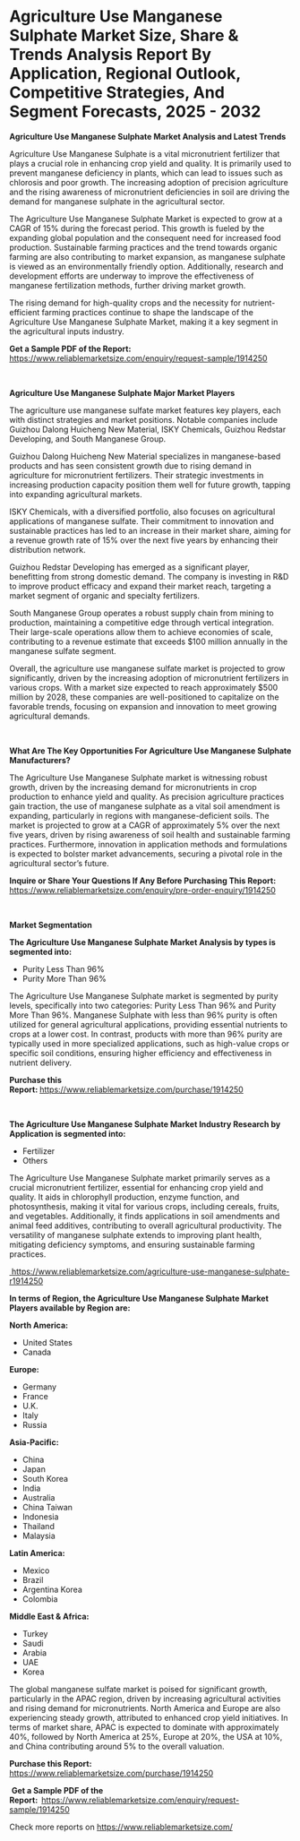 <p><h1>Agriculture Use Manganese Sulphate Market Size, Share & Trends Analysis Report By Application, Regional Outlook, Competitive Strategies, And Segment Forecasts, 2025 - 2032</h1></p><p><strong>Agriculture Use Manganese Sulphate Market Analysis and Latest Trends</strong></p>
<p><p>Agriculture Use Manganese Sulphate is a vital micronutrient fertilizer that plays a crucial role in enhancing crop yield and quality. It is primarily used to prevent manganese deficiency in plants, which can lead to issues such as chlorosis and poor growth. The increasing adoption of precision agriculture and the rising awareness of micronutrient deficiencies in soil are driving the demand for manganese sulphate in the agricultural sector.</p><p>The Agriculture Use Manganese Sulphate Market is expected to grow at a CAGR of 15% during the forecast period. This growth is fueled by the expanding global population and the consequent need for increased food production. Sustainable farming practices and the trend towards organic farming are also contributing to market expansion, as manganese sulphate is viewed as an environmentally friendly option. Additionally, research and development efforts are underway to improve the effectiveness of manganese fertilization methods, further driving market growth. </p><p>The rising demand for high-quality crops and the necessity for nutrient-efficient farming practices continue to shape the landscape of the Agriculture Use Manganese Sulphate Market, making it a key segment in the agricultural inputs industry.</p></p>
<p><strong>Get a Sample PDF of the Report:&nbsp;</strong> <a href="https://www.reliablemarketsize.com/enquiry/request-sample/1914250?utm_campaign=1832&utm_medium=2&utm_source=Github&utm_content=ia&utm_term=04022025&utm_id=agriculture-use-manganese-sulphate">https://www.reliablemarketsize.com/enquiry/request-sample/1914250</a></p>
<p>&nbsp;</p>
<p><strong>Agriculture Use Manganese Sulphate Major Market Players</strong></p>
<p><p>The agriculture use manganese sulfate market features key players, each with distinct strategies and market positions. Notable companies include Guizhou Dalong Huicheng New Material, ISKY Chemicals, Guizhou Redstar Developing, and South Manganese Group.</p><p>Guizhou Dalong Huicheng New Material specializes in manganese-based products and has seen consistent growth due to rising demand in agriculture for micronutrient fertilizers. Their strategic investments in increasing production capacity position them well for future growth, tapping into expanding agricultural markets.</p><p>ISKY Chemicals, with a diversified portfolio, also focuses on agricultural applications of manganese sulfate. Their commitment to innovation and sustainable practices has led to an increase in their market share, aiming for a revenue growth rate of 15% over the next five years by enhancing their distribution network.</p><p>Guizhou Redstar Developing has emerged as a significant player, benefitting from strong domestic demand. The company is investing in R&D to improve product efficacy and expand their market reach, targeting a market segment of organic and specialty fertilizers.</p><p>South Manganese Group operates a robust supply chain from mining to production, maintaining a competitive edge through vertical integration. Their large-scale operations allow them to achieve economies of scale, contributing to a revenue estimate that exceeds $100 million annually in the manganese sulfate segment.</p><p>Overall, the agriculture use manganese sulfate market is projected to grow significantly, driven by the increasing adoption of micronutrient fertilizers in various crops. With a market size expected to reach approximately $500 million by 2028, these companies are well-positioned to capitalize on the favorable trends, focusing on expansion and innovation to meet growing agricultural demands.</p></p>
<p>&nbsp;</p>
<p><strong>What Are The Key Opportunities For Agriculture Use Manganese Sulphate Manufacturers?</strong></p>
<p><p>The Agriculture Use Manganese Sulphate market is witnessing robust growth, driven by the increasing demand for micronutrients in crop production to enhance yield and quality. As precision agriculture practices gain traction, the use of manganese sulphate as a vital soil amendment is expanding, particularly in regions with manganese-deficient soils. The market is projected to grow at a CAGR of approximately 5% over the next five years, driven by rising awareness of soil health and sustainable farming practices. Furthermore, innovation in application methods and formulations is expected to bolster market advancements, securing a pivotal role in the agricultural sector’s future.</p></p>
<p><strong>Inquire or Share Your Questions If Any Before Purchasing This Report:</strong> <a href="https://www.reliablemarketsize.com/enquiry/pre-order-enquiry/1914250?utm_campaign=1832&utm_medium=2&utm_source=Github&utm_content=ia&utm_term=04022025&utm_id=agriculture-use-manganese-sulphate">https://www.reliablemarketsize.com/enquiry/pre-order-enquiry/1914250</a></p>
<p>&nbsp;</p>
<p><strong>Market Segmentation</strong></p>
<p><strong>The Agriculture Use Manganese Sulphate Market Analysis by types is segmented into:</strong></p>
<p><ul><li>Purity Less Than 96%</li><li>Purity More Than 96%</li></ul></p>
<p><p>The Agriculture Use Manganese Sulphate market is segmented by purity levels, specifically into two categories: Purity Less Than 96% and Purity More Than 96%. Manganese Sulphate with less than 96% purity is often utilized for general agricultural applications, providing essential nutrients to crops at a lower cost. In contrast, products with more than 96% purity are typically used in more specialized applications, such as high-value crops or specific soil conditions, ensuring higher efficiency and effectiveness in nutrient delivery.</p></p>
<p><strong>Purchase this Report:&nbsp;</strong><a href="https://www.reliablemarketsize.com/purchase/1914250?utm_campaign=1832&utm_medium=2&utm_source=Github&utm_content=ia&utm_term=04022025&utm_id=agriculture-use-manganese-sulphate">https://www.reliablemarketsize.com/purchase/1914250</a></p>
<p>&nbsp;</p>
<p><strong>The Agriculture Use Manganese Sulphate Market Industry Research by Application is segmented into:</strong></p>
<p><ul><li>Fertilizer</li><li>Others</li></ul></p>
<p><p>The Agriculture Use Manganese Sulphate market primarily serves as a crucial micronutrient fertilizer, essential for enhancing crop yield and quality. It aids in chlorophyll production, enzyme function, and photosynthesis, making it vital for various crops, including cereals, fruits, and vegetables. Additionally, it finds applications in soil amendments and animal feed additives, contributing to overall agricultural productivity. The versatility of manganese sulphate extends to improving plant health, mitigating deficiency symptoms, and ensuring sustainable farming practices.</p></p>
<p><a href="https://www.reliablemarketsize.com/agriculture-use-manganese-sulphate-r1914250?utm_campaign=1832&utm_medium=2&utm_source=Github&utm_content=ia&utm_term=04022025&utm_id=agriculture-use-manganese-sulphate">&nbsp;https://www.reliablemarketsize.com/agriculture-use-manganese-sulphate-r1914250</a></p>
<p><strong>In terms of Region, the Agriculture Use Manganese Sulphate Market Players available by Region are:</strong></p>
<p>
    <p> <strong> North America: </strong>
        <ul>
            <li>United States</li>
            <li>Canada</li>
        </ul>
        </p> 
    <p> <strong> Europe: </strong>
        <ul>
            <li>Germany</li>
            <li>France</li>
            <li>U.K.</li>
            <li>Italy</li>
            <li>Russia</li>
        </ul>
        </p> 
    <p> <strong> Asia-Pacific: </strong>
        <ul>
            <li>China</li>
            <li>Japan</li>
            <li>South Korea</li>
            <li>India</li>
            <li>Australia</li>
            <li>China Taiwan</li>
            <li>Indonesia</li>
            <li>Thailand</li>
            <li>Malaysia</li>
        </ul>
        </p> 
    <p> <strong> Latin America: </strong>
        <ul>
            <li>Mexico</li>
            <li>Brazil</li>
            <li>Argentina Korea</li>
            <li>Colombia</li>
        </ul>
        </p> 
    <p> <strong> Middle East & Africa: </strong>
        <ul>
            <li>Turkey</li>
            <li>Saudi</li>
            <li>Arabia</li>
            <li>UAE</li>
            <li>Korea</li>
        </ul>
    </p>
    </p>
<p><p>The global manganese sulfate market is poised for significant growth, particularly in the APAC region, driven by increasing agricultural activities and rising demand for micronutrients. North America and Europe are also experiencing steady growth, attributed to enhanced crop yield initiatives. In terms of market share, APAC is expected to dominate with approximately 40%, followed by North America at 25%, Europe at 20%, the USA at 10%, and China contributing around 5% to the overall valuation.</p></p>
<p><strong>Purchase this Report: </strong><a href="https://www.reliablemarketsize.com/purchase/1914250?utm_campaign=1832&utm_medium=2&utm_source=Github&utm_content=ia&utm_term=04022025&utm_id=agriculture-use-manganese-sulphate">https://www.reliablemarketsize.com/purchase/1914250</a></p>
<p>&nbsp;<strong>Get a Sample PDF of the Report:&nbsp;&nbsp;</strong><a href="https://www.reliablemarketsize.com/enquiry/request-sample/1914250?utm_campaign=1832&utm_medium=2&utm_source=Github&utm_content=ia&utm_term=04022025&utm_id=agriculture-use-manganese-sulphate">https://www.reliablemarketsize.com/enquiry/request-sample/1914250</a></p>
<p><strong></strong></p>
<p>Check more reports on <a href="https://www.reliablemarketsize.com/?utm_campaign=1832&utm_medium=2&utm_source=Github&utm_content=ia&utm_term=04022025&utm_id=agriculture-use-manganese-sulphate">https://www.reliablemarketsize.com/</a></p>